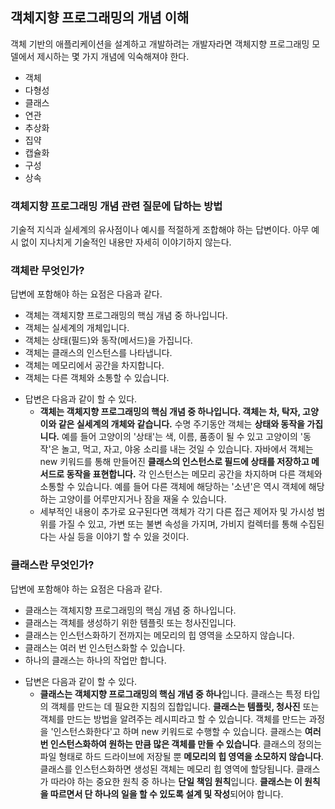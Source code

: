 
## 객체지향 프로그래밍의 개념 이해

객체 기반의 애플리케이션을 설계하고 개발하려는 개발자라면 객체지향 프로그래밍 모델에서 제시하는 몇 가지 개념에 익숙해져야 한다.

* 객체
* 다형성
* 클래스
* 연관
* 추상화
* 집약
* 캡슐화
* 구성
* 상속


### 객체지향 프로그래밍 개념 관련 질문에 답하는 방법
기술적 지식과 실세계의 유사점이나 예시를 적절하게 조합해야 하는 답변이다. 아무 예시 없이 지나치게 기술적인 내용만 자세히 이야기하지 않는다.

### 객체란 무엇인가?
답변에 포함해야 하는 요점은 다음과 같다.
- 객체는 객체지향 프로그래밍의 핵심 개념 중 하나입니다.
- 객체는 실세계의 개체입니다.
- 객체는 상태(필드)와 동작(메서드)을 가집니다.
- 객체는 클래스의 인스턴스를 나타냅니다.
- 객체는 메모리에서 공간을 차지합니다.
- 객체는 다른 객체와 소통할 수 있습니다.

* 답변은 다음과 같이 할 수 있다.
  * **객체는 객체지향 프로그래밍의 핵심 개념 중 하나입니다. 객체는 차, 탁자, 고양이와 같은 실세계의 개체와 같습니다.** 수명 주기동안 객체는 **상태와 동작을 가집니다.** 예를 들어 고양이의 '상태'는 색, 이름, 품종이 될 수 있고 고양이의 '동작'은 놀고, 먹고, 자고, 야옹 소리를 내는 것일 수 있습니다. 자바에서 객체는 new 키워드를 통해 만들어진 **클래스의 인스턴스로 필드에 상태를 저장하고 메서드로 동작을 표현합니다.** 각 인스턴스는 메모리 공간을 차지하며 다른 객체와 소통할 수 있습니다. 예를 들어 다른 객체에 해당하는 '소년'은 역시 객체에 해당하는 고양이를 어루만지거나 잠을 재울 수 있습니다. 
  * 세부적인 내용이 추가로 요구된다면 객체가 각기 다른 접근 제어자 및 가시성 범위를 가질 수 있고, 가변 또는 불변 속성을 가지며, 가비지 컬렉터를 통해 수집된다는 사실 등을 이야기 할 수 있을 것이다.

### 클래스란 무엇인가?
답변에 포함해야 하는 요점은 다음과 같다.
- 클래스는 객체지향 프로그래밍의 핵심 개념 중 하나입니다.
- 클래스는 객체를 생성하기 위한 템플릿 또는 청사진입니다.
- 클래스는 인스턴스화하기 전까지는 메모리의 힙 영역을 소모하지 않습니다.
- 클래스는 여러 번 인스턴스화할 수 있습니다.
- 하나의 클래스는 하나의 작업만 합니다.

* 답변은 다음과 같이 할 수 있다.
  * **클래스는 객체지향 프로그래밍의 핵심 개념 중 하나**입니다. 클래스는 특정 타입의 객체를 만드는 데 필요한 지침의 집합입니다. **클래스는 템플릿, 청사진** 또는 객체를 만드는 방법을 알려주는 레시피라고 할 수 있습니다. 객체를 만드는 과정을 '인스턴스화한다'고 하며 new 키워드로 수행할 수 있습니다. 클래스는 **여러 번 인스턴스화하여 원하는 만큼 많은 객체를 만들 수 있습니다**. 클래스의 정의는 파일 형태로 하드 드라이브에 저장될 뿐 **메모리의 힙 영역을 소모하지 않습니다**. 클래스를 인스턴스화하면 생성된 객체는 메모리 힙 영역에 할당됩니다. 클래스가 따라야 하는 중요한 원칙 중 하나는 **단일 책임 원칙**입니다. **클래스는 이 원칙을 따르면서 단 하나의 일을 할 수 있도록 설계 및 작성**되어야 합니다.